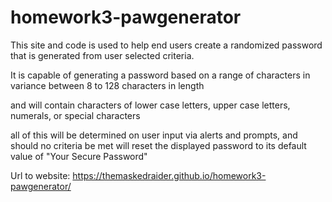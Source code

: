 # homework3-pawgenerator

This site and code is used to help end users create a randomized password that is generated from user selected criteria.

It is capable of generating a password based on a range of characters in variance between 8 to 128 characters in length

and will contain characters of lower case letters, upper case letters, numerals, or special characters

all of this will be determined on user input via alerts and prompts, and should no criteria be met will reset the displayed password to its default value of "Your Secure Password"

Url to website: https://themaskedraider.github.io/homework3-pawgenerator/